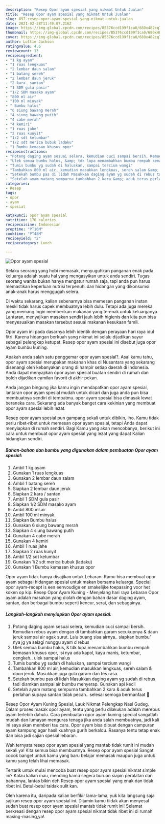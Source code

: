 ```yaml
---
description: "Resep Opor ayam spesial yang nikmat Untuk Jualan"
title: "Resep Opor ayam spesial yang nikmat Untuk Jualan"
slug: 897-resep-opor-ayam-spesial-yang-nikmat-untuk-jualan
date: 2021-02-28T11:40:07.216Z
image: https://img-global.cpcdn.com/recipes/85376ccd199f1ca0/680x482cq70/opor-ayam-spesial-foto-resep-utama.jpg
thumbnail: https://img-global.cpcdn.com/recipes/85376ccd199f1ca0/680x482cq70/opor-ayam-spesial-foto-resep-utama.jpg
cover: https://img-global.cpcdn.com/recipes/85376ccd199f1ca0/680x482cq70/opor-ayam-spesial-foto-resep-utama.jpg
author: Lottie Jackson
ratingvalue: 4.6
reviewcount: 13
recipeingredient:
- "1 kg ayam"
- "1 ruas lengkuas"
- "2 lembar daun salam"
- "1 batang sereh"
- "2 lembar daun jeruk"
- "2 kara  santan"
- "1 SDM gula pasir"
- "1/2 SDM masako ayam"
- "800 ml air"
- "100 ml minyak"
- " Bumbu halus"
- "6 siung bawang merah"
- "4 siung bawang putih"
- "4 cabe merah"
- "4 kemiri"
- "1 ruas jahe"
- "2 ruas kunyit"
- "1/2 sdt ketumbar"
- "1/2 sdt merica bubuk ladaku"
- "1 Bumbu kemasan khusus opor"
recipeinstructions:
- "Potong daging ayam sesuai selera, kemudian cuci sampai bersih. Kemudian rebus ayam dengan di tambahkan garam secukupnya &amp; daun jeruk sampai air agak surut. Lalu buang sisa airnya.. siapkan bumbu&#34; nya jg ya selagi nunggu ayam d rebus"
- "Ulek semua bumbu halus, &amp; tdk lupa menambahkan bumbu rempah kemasan khusus opor, isi nya ada kapol, kayu manis, ketumbar, cengkeh.. ulek sampai halus"
- "Tumis bumbu yg sudah di haluskan, sampai tercium wangi"
- "Tambahkan 800 ml air, kemudian masukkan lengkuas, sereh salam &amp; daun jeruk. Masukkan juga gula garam dan tes rasa."
- "Setekah bumbu pas di lidah Masukkan daging ayam yg sudah di rebus tadi diamkan sampai air bumbu menyerap. Gunakan api kecil"
- "Setelah ayam matang sempurna tambahkan 2 kara &amp; aduk terus perlahan supaya santan tidak pecah.. selesai semoga bermanfaat 🙏"
categories:
- Resep
tags:
- opor
- ayam
- spesial

katakunci: opor ayam spesial 
nutrition: 176 calories
recipecuisine: Indonesian
preptime: "PT16M"
cooktime: "PT48M"
recipeyield: "2"
recipecategory: Lunch

---
```



![Opor ayam spesial](https://img-global.cpcdn.com/recipes/85376ccd199f1ca0/680x482cq70/opor-ayam-spesial-foto-resep-utama.jpg)

Selaku seorang yang hobi memasak, menyuguhkan panganan enak pada keluarga adalah suatu hal yang mengasyikan untuk anda sendiri. Tugas seorang  wanita bukan hanya mengatur rumah saja, tapi anda pun harus memastikan keperluan nutrisi terpenuhi dan hidangan yang dikonsumsi anak-anak harus menggugah selera.

Di waktu  sekarang, kalian sebenarnya bisa memesan panganan instan meski tidak harus capek membuatnya lebih dulu. Tetapi ada juga mereka yang memang ingin memberikan makanan yang terenak untuk keluarganya. Lantaran, menyajikan masakan sendiri jauh lebih higienis dan kita pun bisa menyesuaikan masakan tersebut sesuai makanan kesukaan famili. 

Opor ayam ini pada dasarnya lebih identik dengan perayaan hari raya idul fitri. Karena hidangan berkuah yang nikmat ini selalu dijadikan sayur sebagai pelengkap ketupat. Resep opor ayam spesial ini disebut juga opor ayam bumbu kuning.

Apakah anda salah satu penggemar opor ayam spesial?. Asal kamu tahu, opor ayam spesial merupakan makanan khas di Nusantara yang sekarang disenangi oleh kebanyakan orang di hampir setiap daerah di Indonesia. Anda dapat menyajikan opor ayam spesial buatan sendiri di rumah dan boleh dijadikan camilan favorit di akhir pekan.

Anda jangan bingung jika kamu ingin mendapatkan opor ayam spesial, lantaran opor ayam spesial mudah untuk dicari dan juga anda pun bisa membuatnya sendiri di tempatmu. opor ayam spesial bisa dimasak lewat beraneka cara. Sekarang ada banyak banget cara kekinian yang membuat opor ayam spesial lebih lezat.

Resep opor ayam spesial pun gampang sekali untuk dibikin, lho. Kamu tidak perlu ribet-ribet untuk memesan opor ayam spesial, tetapi Anda dapat menyiapkan di rumah sendiri. Bagi Kamu yang akan mencobanya, berikut ini cara untuk membuat opor ayam spesial yang lezat yang dapat Kalian hidangkan sendiri.

<!--inarticleads1-->

##### Bahan-bahan dan bumbu yang digunakan dalam pembuatan Opor ayam spesial:

1. Ambil 1 kg ayam
1. Gunakan 1 ruas lengkuas
1. Gunakan 2 lembar daun salam
1. Ambil 1 batang sereh
1. Siapkan 2 lembar daun jeruk
1. Siapkan 2 kara / santan
1. Ambil 1 SDM gula pasir
1. Siapkan 1/2 SDM masako ayam
1. Ambil 800 ml air
1. Ambil 100 ml minyak
1. Siapkan  Bumbu halus
1. Gunakan 6 siung bawang merah
1. Siapkan 4 siung bawang putih
1. Gunakan 4 cabe merah
1. Gunakan 4 kemiri
1. Ambil 1 ruas jahe
1. Siapkan 2 ruas kunyit
1. Ambil 1/2 sdt ketumbar
1. Gunakan 1/2 sdt merica bubuk (ladaku)
1. Gunakan 1 Bumbu kemasan khusus opor


Opor ayam tidak hanya disajikan untuk Lebaran. Kamu bisa membuat opor ayam sebagai hidangan spesial untuk makan bersama keluarga. Special opor ayam-recept is een eenvoudige en smakelijke toepassing voor het koken op kip. Resep Opor Ayam Kuning - Menjelang hari raya Lebaran Opor ayam adalah masakan yang diolah dengan bahan dasar daging ayam, santan, dan berbagai bumbu seperti kencur, serai, dan sebagainya. 

<!--inarticleads2-->

##### Langkah-langkah menyiapkan Opor ayam spesial:

1. Potong daging ayam sesuai selera, kemudian cuci sampai bersih. Kemudian rebus ayam dengan di tambahkan garam secukupnya &amp; daun jeruk sampai air agak surut. Lalu buang sisa airnya.. siapkan bumbu&#34; nya jg ya selagi nunggu ayam d rebus
1. Ulek semua bumbu halus, &amp; tdk lupa menambahkan bumbu rempah kemasan khusus opor, isi nya ada kapol, kayu manis, ketumbar, cengkeh.. ulek sampai halus
1. Tumis bumbu yg sudah di haluskan, sampai tercium wangi
1. Tambahkan 800 ml air, kemudian masukkan lengkuas, sereh salam &amp; daun jeruk. Masukkan juga gula garam dan tes rasa.
1. Setekah bumbu pas di lidah Masukkan daging ayam yg sudah di rebus tadi diamkan sampai air bumbu menyerap. Gunakan api kecil
1. Setelah ayam matang sempurna tambahkan 2 kara &amp; aduk terus perlahan supaya santan tidak pecah.. selesai semoga bermanfaat 🙏


Resep Opor Ayam Kuning Spesial, Lauk Nikmat Pelengkap Nasi Gudeg. Dalam proses masak opor ayam, tentu yang perlu dilakukan adalah merebus ayam terlebih dahulu. Cara pembuatan opor ayam kuning special sangatlah mudah dan lumayan menguras tenaga jika anda salah membuatnya, jadi kali ini saya akan memberi tau cara. Opor ayam bisa dibuat dengan campuran ayam kampung agar hasil kuahnya gurih berkaldu. Rasanya tentu tetap enak dan bisa jadi sajian spesial lebaran. 

Wah ternyata resep opor ayam spesial yang mantab tidak rumit ini mudah sekali ya! Kita semua bisa membuatnya. Resep opor ayam spesial Sangat cocok banget untuk kamu yang baru belajar memasak maupun juga untuk kamu yang telah lihai memasak.

Tertarik untuk mulai mencoba buat resep opor ayam spesial nikmat simple ini? Kalau kalian mau, mending kamu segera buruan siapin peralatan dan bahannya, lantas bikin deh Resep opor ayam spesial yang enak dan tidak ribet ini. Betul-betul taidak sulit kan. 

Oleh karena itu, daripada kalian berfikir lama-lama, yuk kita langsung saja sajikan resep opor ayam spesial ini. Dijamin kamu tiidak akan menyesal sudah buat resep opor ayam spesial mantab tidak rumit ini! Selamat berkreasi dengan resep opor ayam spesial nikmat tidak ribet ini di rumah masing-masing,ya!.

